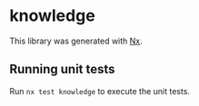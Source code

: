 # knowledge

This library was generated with [Nx](https://nx.dev).

## Running unit tests

Run `nx test knowledge` to execute the unit tests.
